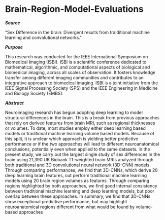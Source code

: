 # Brain-Region-Model-Evaluations

***Source***

"Sex Difference in the brain: Divergent results from traiditional machine learning and convolutional networks."


***Purpose***

This research was conducted for the IEEE International Symposium on Biomedical Imaging (ISBI). ISBI is a scientific conference dedicated to mathematical, algorithmic, and computational aspects of biological and biomedical imaging, across all scales of observation. It fosters knowledge transfer among different imaging communities and contributes to an integrative approach to biomedical imaging. ISBI is a joint initiative from the IEEE Signal Processing Society (SPS) and the IEEE Engineering in Medicine and Biology Society (EMBS). 


***Abstract***

Neuroimaging research has begun adopting deep learning to model structural differences in the brain. This is a break from previous approaches that rely on derived features from brain MRI, such as regional thicknesses or volumes. To date, most studies  employ  either  deep  learning  based  models  or  traditional  machine  learning  volume  based  models.   Because  of this split, it is unclear which approach is yielding better predictive performance or if the two approaches will lead to different neuroanatomical  conclusions,  potentially  even  when applied to the same datasets.  In the present study, we carry out the largest single study of sex differences in the brain using 21,390 UK Biobank T1-weighted brain MRIs analyzed through both traditional and 3D convolutional neural network (3D-CNN) models.   Through  comparing  performances,  we find that 3D-CNNs, which derive 20 deep learning brain features, out perform traditional machine learning models using 20 brain region volumes as features.  Through comparing regions highlighted by both approaches, we find good internal consistency  between  traditional  machine  learning  and  deep learning models, but poor overlap between these approaches. In summary, we  find that 3D-CNNs  show  exceptional  predictive performance, but may highlight neuroanatomical regions different from what would be found by volume-based approaches


